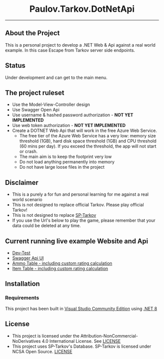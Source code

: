 <div align=center style="text-align: center">
<h1 style="text-align: center"> Paulov.Tarkov.DotNetApi </h1>

</div>

---

## About the Project
This is a personal project to develop a .NET Web & Api against a real world example. In this case Escape from Tarkov server side endpoints.

## Status
Under development and can get to the main menu.

## The project ruleset
- Use the Model-View-Controller design
- Use Swagger Open Api
- Use username & hashed password authorization - **NOT YET IMPLEMENTED**
- Use web token authorization - **NOT YET IMPLEMENTED**
- Create a DOTNET Web Api that will work in the free Azure Web Service. 
  - The free tier of the Azure Web Service has a very low: memory size threshold (1GB), hard disk space threshold (1GB) and CPU threshold (60 mins per day). If you exceed the threshold, the app will not start or crash. 
  - The main aim is to keep the footprint very low 
  - Do not load anything permanently into memory
  - Do not have large loose files in the project

## Disclaimer
- This is a purely a for fun and personal learning for me against a real world scenario
- This is not designed to replace official Tarkov. Please play official Tarkov!
- This is not designed to replace [SP-Tarkov](https://github.com/sp-tarkov)
- If you use the Url's below to play the game, please remember that your data could be deleted at any time.

## Current running live example Website and Api
- [Dev-Test](https://paulovtarkovdotnetapi-linux-dev.azurewebsites.net)
- [Swagger Api UI](https://paulovtarkovdotnetapi-linux-dev.azurewebsites.net/swagger/index.html)
- [Ammo Table - including custom rating calculation](https://paulovtarkovdotnetapi-linux-dev.azurewebsites.net/ammo)
- [Item Table - including custom rating calculation](https://paulovtarkovdotnetapi-linux-dev.azurewebsites.net/items)

## Installation

### Requirements

This project has been built in [Visual Studio Community Edition](https://visualstudio.microsoft.com/vs/community/) using [.NET 8](https://dotnet.microsoft.com/en-us/)

## License

- This project is licensed under the Attribution-NonCommercial-NoDerivatives 4.0 International License. See [LICENSE](LICENSE.md)
- This project uses SP-Tarkov's Database. SP-Tarkov is licensed under NCSA Open Source. [LICENSE](https://github.com/sp-tarkov/server/blob/master/LICENSE.md)


<!-- MARKDOWN LINKS & IMAGES -->
[contributors-shield]: https://img.shields.io/github/contributors/paulov-t/Paulov.Tarkov.DotNetApi.svg?style=for-the-badge

[forks-shield]: https://img.shields.io/github/forks/paulov-t/Paulov.Tarkov.DotNetApi.svg?style=for-the-badge&color=%234c1

[forks-url]: https://github.com/paulov-t/Paulov.Tarkov.DotNetApi/network/members

[stars-shield]: https://img.shields.io/github/stars/paulov-t/Paulov.Tarkov.DotNetApi?style=for-the-badge&color=%234c1

[stars-url]: https://github.com/paulov-t/Paulov.Tarkov.DotNetApi/stargazers

[downloads-total-shield]: https://img.shields.io/github/downloads/paulov-t/Paulov.Tarkov.DotNetApi/total?style=for-the-badge

[downloads-latest-shield]: https://img.shields.io/github/downloads/paulov-t/Paulov.Tarkov.DotNetApi/latest/total?style=for-the-badge
